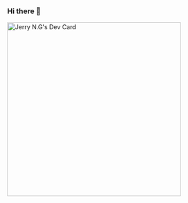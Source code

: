### Hi there 👋

<!--
**KhanhGN/KhanhGN** is a ✨ _special_ ✨ repository because its `README.md` (this file) appears on your GitHub profile.

Here are some ideas to get you started:

- 🔭 I’m currently working on ...
- 🌱 I’m currently learning ...
- 👯 I’m looking to collaborate on ...
- 🤔 I’m looking for help with ...
- 💬 Ask me about ...
- 📫 How to reach me: ...
- 😄 Pronouns: ...
- ⚡ Fun fact: ...
-->

<a href="https://app.daily.dev/khanh_ng"><img src="https://github.com/KhanhGN/KhanhGN/blob/main/devcard.svg" width="400" alt="Jerry N.G's Dev Card"/></a>
